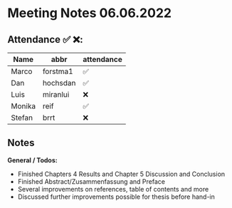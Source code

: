 # Meeting Notes 06.06.2022

## Attendance ✅ ❌:

| Name   | abbr     | attendance |
| ------ | -------- | ---------- |
| Marco  | forstma1 | ✅          |
| Dan    | hochsdan | ✅          |
| Luis   | miranlui | ❌          |
| Monika | reif     | ✅          |
| Stefan | brrt     | ❌          |

## Notes

**General / Todos:**

- Finished Chapters 4 Results and Chapter 5 Discussion and Conclusion
- Finished Abstract/Zusammenfassung and Preface
- Several improvements on references, table of contents and more
- Discussed further improvements possible for thesis before hand-in
